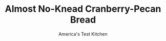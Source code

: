 ---
layout: ../../layouts/MarkdownPostLayout.astro
title: Almost No-Knead Cranberry-Pecan Bread
author: America's Test Kitchen
pubDate: 2023-03-15
description: "A no-fuss recipe that is revolutionizing home baking trades flavor and reliability for ease. Could we improve the breads bland taste and make it rise high every time?"
image_url: https://res.cloudinary.com/hksqkdlah/image/upload/ar_1:1,c_fill,dpr_2.0,f_auto,fl_lossy.progressive.strip_profile,g_faces:auto,q_auto:low,w_344/22085_sfs-easy-rustic-bread-7-1
tags: ["Desserts or Baked Goods","Breads"]
calories: 2223
protein: 49
carbohydrates: 384
fats: 
fiber: 19
ingredients: ["3 cups (15 ounces), all-purpose flour","1/2 cup, dried cranberries","1/2 cup, pecan halves, toasted","1 1/2 teaspoons, salt","1/4 teaspoon, instant or rapid-rise yeast","3/4 cup plus 2 tablespoons, water, room temperature","6 tablespoons, mild-flavored lager","1 tablespoon, distilled white vinegar",", Vegetable oil spray"]
serves: 1
time: "1¼ hours, plus 10 hours rising and 2 hours cooling"
instructions: ["Whisk flour, cranberries, pecans, salt, and yeast together in large bowl. Add water, lager, and vinegar. Using rubber spatula, fold mixture, scraping up dry flour from bottom of bowl until shaggy ball forms. Cover bowl with plastic wrap and let sit at room temperature for at least 8 hours or up to 18 hours.","Lay 18 by 12-inch sheet of parchment paper on counter and spray with oil spray. Transfer dough to lightly floured counter and knead 10 to 15 times. Shape dough into ball by pulling edges into middle. Transfer dough, seam side down, to center of parchment and spray surface of dough with oil spray. Pick up dough by lifting parchment overhang and lower into heavy-bottomed Dutch oven (let any excess parchment hang over pot edge). Cover loosely with plastic and let rise at room temperature until dough has doubled in size and does not readily spring back when poked with finger, about 2 hours.","Adjust oven rack to middle position. Remove plastic from pot. Lightly flour top of dough and, using razor blade or sharp knife, make one 6-inch-long, 1/2-inch-deep slit along top of dough. Cover pot and place in oven. Heat oven to 425 degrees. Bake bread for 30 minutes (starting timing as soon as you turn on oven).","Remove lid and continue to bake until loaf is deep brown and registers 210 degrees, 20 to 30 minutes longer. Carefully remove bread from pot; transfer to wire rack and let cool completely, about 2 hours."]
nutrition: ["716 mg Potassium","620 mg Phosphorus","116 mg Calcium","21 mg Iron","164 mg Magnesium","1998 mg Sodium","5 mg Zinc","52 g Fat","27 mg Niacin (B3)","29 g Monounsaturated","14 g Polyunsaturated","2 mg Riboflavin (B2)","3 mg Thiamin (B1)","4 g Saturated","19 g Fiber","654 µg Folic acid","162 µg Folate (food)","42 g Sugars","5 µg Vitamin K","365 g Water","384 g Carbs","1277 µg Folate equivalent (total)","49 g Protein","4 mg Vitamin E","1 µg Vitamin A","2223 kcal Energy","2223 calories"]
notes: "Use a mild-flavored lager, such as Budweiser (mild nonalcoholic lager also works). In step 3, start the 30-minute timer as soon as you put the bread in the cold oven. Do not wait until the oven has preheated to start your timer or the bread will burn. The bread is best eaten the day it is baked, but it can be wrapped in aluminum foil and stored in a cool, dry place for up to two days."
---